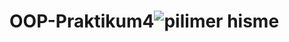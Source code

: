 # OOP-Praktikum4![pilimer hisme](https://user-images.githubusercontent.com/115930300/201451087-1e6a06d5-f044-4a00-9e4d-9070f46c3fff.png)
